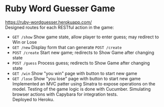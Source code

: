 # Ruby Word Guesser Game
https://ruby-wordguesser.herokuapp.com/ </br>
Designed routes for each RESTful action in the game:
- `GET /show` Show game state, allow player to enter guess; may redirect to Win or Lose
- `GET /new` Display form that can generate `POST /create`
- `POST /create` Start new game; redirects to Show Game after changing state
- `POST /guess` Process guess; redirects to Show Game after changing state
- `GET /win` Show "you win" page with button to start new game
- `GET /lose` Show "you lose" page with button to start new game
</br>Implemented an MVC patter using Sinatra to expose operations on the model. 
Testing of the game logic is done with Cucumber. Simulating browser actions with Capybara for integration tests. </br>
Deployed to Heroku.
